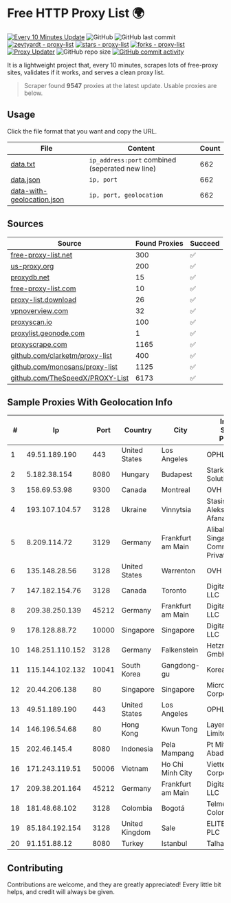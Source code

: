 
# Free HTTP Proxy List 🌍

[![Every 10 Minutes Update](https://github.com/mertguvencli/http-proxy-list/actions/workflows/main.yml/badge.svg?branch=main)](https://github.com/mertguvencli/http-proxy-list/actions/workflows/main.yml)
![GitHub](https://img.shields.io/github/license/mertguvencli/http-proxy-list)
![GitHub last commit](https://img.shields.io/github/last-commit/mertguvencli/http-proxy-list)
[![zevtyardt - proxy-list](https://img.shields.io/static/v1?label=zevtyardt&message=proxy-list&color=blue&logo=github)](https://github.com/zevtyardt/proxy-list "Go to GitHub repo")
[![stars - proxy-list](https://img.shields.io/github/stars/zevtyardt/proxy-list?style=social)](https://github.com/zevtyardt/proxy-list)
[![forks - proxy-list](https://img.shields.io/github/forks/zevtyardt/proxy-list?style=social)](https://github.com/zevtyardt/proxy-list)
[![Proxy Updater](https://github.com/zevtyardt/proxy-list/workflows/Proxy%20Updater/badge.svg)](https://github.com/zevtyardt/proxy-list/actions?query=workflow:"Proxy+Updater")
![GitHub repo size](https://img.shields.io/github/repo-size/zevtyardt/proxy-list)
[![GitHub commit activity](https://img.shields.io/github/commit-activity/m/zevtyardt/proxy-list?logo=commits)](https://github.com/zevtyardt/proxy-list/commits/main)

It is a lightweight project that, every 10 minutes, scrapes lots of free-proxy sites, validates if it works, and serves a clean proxy list.

> Scraper found **9547** proxies at the latest update. Usable proxies are below.

## Usage

Click the file format that you want and copy the URL.

|File|Content|Count|
|----|-------|-----|
|[data.txt](https://raw.githubusercontent.com/mertguvencli/http-proxy-list/main/proxy-list/data.txt)|`ip_address:port` combined (seperated new line)|662|
|[data.json](https://raw.githubusercontent.com/mertguvencli/http-proxy-list/main/proxy-list/data.json)|`ip, port`|662|
|[data-with-geolocation.json](https://raw.githubusercontent.com/mertguvencli/http-proxy-list/main/proxy-list/data-with-geolocation.json)|`ip, port, geolocation`|662|

## Sources

|Source|Found Proxies|Succeed|
|------|-------------|-------|
|[free-proxy-list.net](https://free-proxy-list.net)|300|✅|
|[us-proxy.org](https://www.us-proxy.org)|200|✅|
|[proxydb.net](http://proxydb.net)|15|✅|
|[free-proxy-list.com](https://free-proxy-list.com/?page=&port=&type%5B%5D=http&type%5B%5D=https&up_time=0&search=Search)|10|✅|
|[proxy-list.download](https://www.proxy-list.download/HTTP)|26|✅|
|[vpnoverview.com](https://vpnoverview.com/privacy/anonymous-browsing/free-proxy-servers)|32|✅|
|[proxyscan.io](https://www.proxyscan.io)|100|✅|
|[proxylist.geonode.com](https://proxylist.geonode.com/api/proxy-list?limit=300&page=1&sort_by=lastChecked&sort_type=desc&protocols=http,https)|1|✅|
|[proxyscrape.com](https://api.proxyscrape.com/v2/?request=displayproxies&protocol=http&timeout=10000&country=all&ssl=all&anonymity=all)|1165|✅|
|[github.com/clarketm/proxy-list](https://raw.githubusercontent.com/clarketm/proxy-list/master/proxy-list-raw.txt)|400|✅|
|[github.com/monosans/proxy-list](https://raw.githubusercontent.com/monosans/proxy-list/main/proxies/http.txt)|1125|✅|
|[github.com/TheSpeedX/PROXY-List](https://raw.githubusercontent.com/TheSpeedX/PROXY-List/master/http.txt)|6173|✅|


## Sample Proxies With Geolocation Info

|#|Ip|Port|Country|City|Internet Service Provider|
|-|--|----|-------|----|-------------------------|
|1|49.51.189.190|443|United States|Los Angeles|OPHL|
|2|5.182.38.154|8080|Hungary|Budapest|Stark Industries Solutions LTD|
|3|158.69.53.98|9300|Canada|Montreal|OVH SAS|
|4|193.107.104.57|3128|Ukraine|Vinnytsia|Stasishen Aleksandr Afanasiyovich|
|5|8.209.114.72|3129|Germany|Frankfurt am Main|Alibaba.com Singapore E-Commerce Private Limited|
|6|135.148.28.56|3128|United States|Warrenton|OVH US LLC|
|7|147.182.154.76|3128|Canada|Toronto|DigitalOcean, LLC|
|8|209.38.250.139|45212|Germany|Frankfurt am Main|DigitalOcean, LLC|
|9|178.128.88.72|10000|Singapore|Singapore|DigitalOcean, LLC|
|10|148.251.110.152|3128|Germany|Falkenstein|Hetzner Online GmbH|
|11|115.144.102.132|10041|South Korea|Gangdong-gu|Korea Telecom|
|12|20.44.206.138|80|Singapore|Singapore|Microsoft Corporation|
|13|49.51.189.190|443|United States|Los Angeles|OPHL|
|14|146.196.54.68|80|Hong Kong|Kwun Tong|Layerstack Limited|
|15|202.46.145.4|8080|Indonesia|Pela Mampang|Pt Mithaharum Abadi|
|16|171.243.119.51|50006|Vietnam|Ho Chi Minh City|Viettel Corporation|
|17|209.38.201.164|45212|Germany|Frankfurt am Main|DigitalOcean, LLC|
|18|181.48.68.102|3128|Colombia|Bogotá|Telmex Colombia S.A.|
|19|85.184.192.154|3128|United Kingdom|Sale|ELITETELE.COM PLC|
|20|91.151.88.12|8080|Turkey|Istanbul|Talha Bogaz|



## Contributing

Contributions are welcome, and they are greatly appreciated! Every
little bit helps, and credit will always be given.

